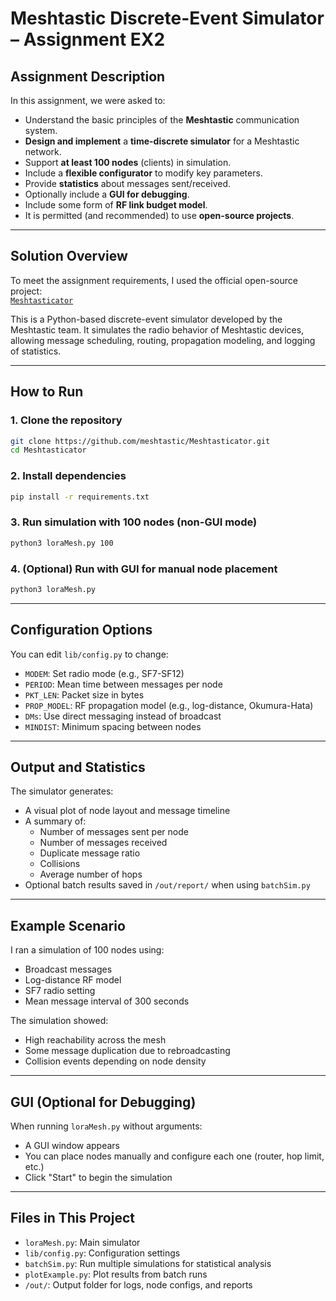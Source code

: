 # Meshtastic Discrete-Event Simulator – Assignment EX2

## Assignment Description

In this assignment, we were asked to:
- Understand the basic principles of the **Meshtastic** communication system.
- **Design and implement** a **time-discrete simulator** for a Meshtastic network.
- Support **at least 100 nodes** (clients) in simulation.
- Include a **flexible configurator** to modify key parameters.
- Provide **statistics** about messages sent/received.
- Optionally include a **GUI for debugging**.
- Include some form of **RF link budget model**.
- It is permitted (and recommended) to use **open-source projects**.

---

## Solution Overview

To meet the assignment requirements, I used the official open-source project:  
[`Meshtasticator`](https://github.com/meshtastic/Meshtasticator)

This is a Python-based discrete-event simulator developed by the Meshtastic team. It simulates the radio behavior of Meshtastic devices, allowing message scheduling, routing, propagation modeling, and logging of statistics.

---

## How to Run

### 1. Clone the repository
```bash
git clone https://github.com/meshtastic/Meshtasticator.git
cd Meshtasticator
```

### 2. Install dependencies
```bash
pip install -r requirements.txt
```

### 3. Run simulation with 100 nodes (non-GUI mode)
```bash
python3 loraMesh.py 100
```

### 4. (Optional) Run with GUI for manual node placement
```bash
python3 loraMesh.py
```

---

## Configuration Options

You can edit `lib/config.py` to change:

- `MODEM`: Set radio mode (e.g., SF7-SF12)
- `PERIOD`: Mean time between messages per node
- `PKT_LEN`: Packet size in bytes
- `PROP_MODEL`: RF propagation model (e.g., log-distance, Okumura-Hata)
- `DMs`: Use direct messaging instead of broadcast
- `MINDIST`: Minimum spacing between nodes

---

## Output and Statistics

The simulator generates:
- A visual plot of node layout and message timeline
- A summary of:
  - Number of messages sent per node
  - Number of messages received
  - Duplicate message ratio
  - Collisions
  - Average number of hops
- Optional batch results saved in `/out/report/` when using `batchSim.py`

---

## Example Scenario

I ran a simulation of 100 nodes using:
- Broadcast messages
- Log-distance RF model
- SF7 radio setting
- Mean message interval of 300 seconds

The simulation showed:
- High reachability across the mesh
- Some message duplication due to rebroadcasting
- Collision events depending on node density

---

## GUI (Optional for Debugging)

When running `loraMesh.py` without arguments:
- A GUI window appears
- You can place nodes manually and configure each one (router, hop limit, etc.)
- Click "Start" to begin the simulation

---

## Files in This Project

- `loraMesh.py`: Main simulator
- `lib/config.py`: Configuration settings
- `batchSim.py`: Run multiple simulations for statistical analysis
- `plotExample.py`: Plot results from batch runs
- `/out/`: Output folder for logs, node configs, and reports

